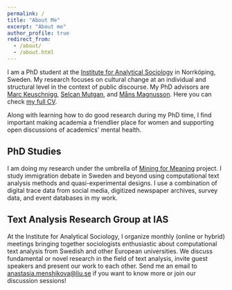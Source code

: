 ```yaml
---
permalink: /
title: "About Me"
excerpt: "About me"
author_profile: true
redirect_from: 
  - /about/
  - /about.html
---
```

I am a PhD student at the [Institute for Analytical Sociology](https://liu.se/en/organisation/liu/iei/ias) in Norrköping, Sweden. My research focuses on cultural change at an individual and structural level in the context of public discourse. My PhD advisors are [Marc Keuschnigg](https://keuschnigg.org/), [Selcan Mutgan](https://www.selcanmutgan.com/), and [Måns Magnusson](https://www.mansmagnusson.com/). Here you can check [my full CV](https://anastasia-menshikova.github.io/assets/CV_menshikova_dec23.pdf).

Along with learning how to do good research during my PhD time, I find important making academia a friendlier place for women and supporting open discussions of academics' mental health.

## PhD Studies
I am doing my research under the umbrella of [Mining for Meaning](https://liu.se/en/research/computational-text-analysis) project. I study immigration debate in Sweden and beyond using computational text analysis methods and quasi-experimental designs. I use a combination of digital trace data from social media, digitized newspaper archives, survey data, and event databases in my work.

## Text Analysis Research Group at IAS
At the Institute for Analytical Sociology, I organize monthly (online or hybrid) meetings  bringing together sociologists enthusiastic about computational text analysis from Swedish and other European universities. We discuss fundamental or novel research in the field of text analysis, invite guest speakers and present our work to each other. Send me an email to anastasia.menshikova@liu.se if you want to know more or join our discussion sessions!

